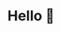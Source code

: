 <!-- ![banner](https://ybonnetain.dev/css/images/github-header.png) -->
# Hello 👋

<!--
**ybonnetain/ybonnetain** is a ✨ _special_ ✨ repository because its `README.md` (this file) appears on your GitHub profile.
-->

